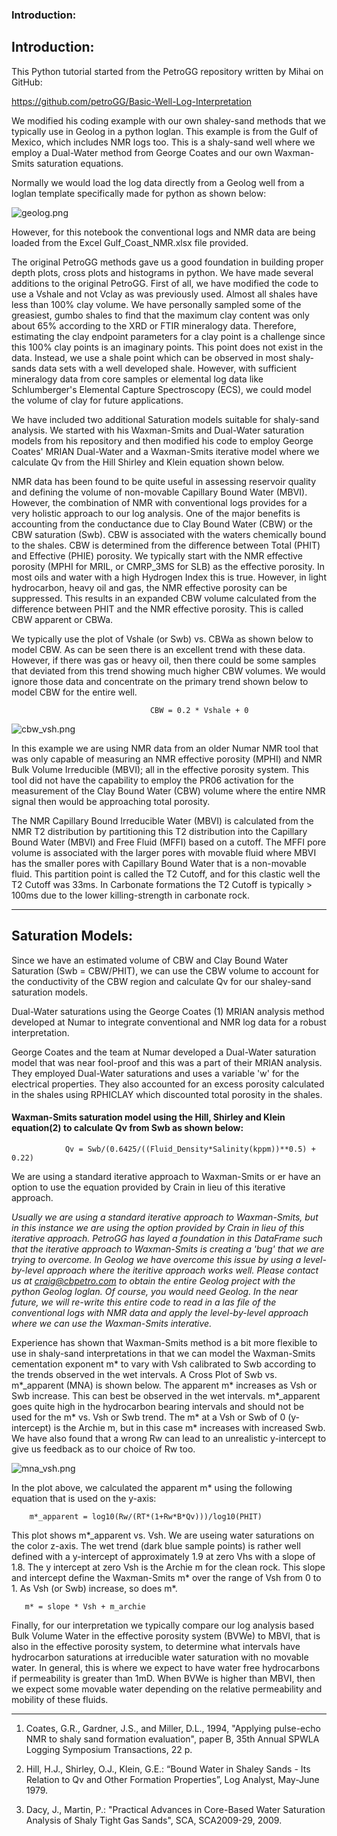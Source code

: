 ### Introduction:

## Introduction:

This Python tutorial started from the PetroGG repository written by Mihai on GitHub:

https://github.com/petroGG/Basic-Well-Log-Interpretation

We modified his coding example with our own shaley-sand methods that we typically use in Geolog in a python loglan. This example is from the Gulf of Mexico, which includes NMR logs too. This is a shaly-sand well where we employ a Dual-Water method from George Coates and our own Waxman-Smits saturation equations. 

Normally we would load the log data directly from a Geolog well from a loglan template specifically made for python as shown below: 

![geolog.png](geolog.png)

However, for this notebook the conventional logs and NMR data are being loaded from the Excel Gulf_Coast_NMR.xlsx file provided. 

The original PetroGG methods gave us a good foundation in building proper depth plots, cross plots and histograms in python. We have made several additions to the original PetroGG. First of all, we have modified the code to use a Vshale and not Vclay as was previously used. Almost all shales have less than 100% clay volume. We have personally sampled some of the greasiest, gumbo shales to find that the maximum clay content was only about 65% according to the XRD or FTIR mineralogy data. Therefore, estimating the clay endpoint parameters for a clay point is a challenge since this 100% clay points is an imaginary points. This point does not exist in the data. Instead, we use a shale point which can be observed in most shaly-sands data sets with a well developed shale. However, with sufficient mineralogy data from core samples or elemental log data like Schlumberger's Elemental Capture Spectroscopy (ECS), we could model the volume of clay for future applications. 

We have included two additional Saturation models suitable for shaly-sand analysis. We started with his Waxman-Smits and Dual-Water saturation models from his repository and then modified his code to employ George Coates' MRIAN Dual-Water and a Waxman-Smits iterative model where we calculate Qv from the Hill Shirley and Klein equation shown below.  

NMR data has been found to be quite useful in assessing reservoir quality and defining the volume of non-movable Capillary Bound Water (MBVI). However, the combination of NMR with conventional logs provides for a very holistic approach to our log analysis. One of the major benefits is accounting from the conductance due to Clay Bound Water (CBW) or the CBW saturation (Swb). CBW is associated with the waters chemically bound to the shales. CBW is determined from the difference between Total (PHIT) and Effective (PHIE) porosity. We typically start with the NMR effective porosity (MPHI for MRIL, or CMRP_3MS for SLB) as the effective porosity. In most oils and water with a high Hydrogen Index this is true. However, in light hydrocarbon, heavy oil and gas, the NMR effective porosity can be suppressed. This results in an expanded CBW volume calculated from the difference between PHIT and the NMR effective porosity. This is called CBW apparent or CBWa.  

We typically use the plot of Vshale (or Swb) vs. CBWa as shown below to model CBW. As can be seen there is an excellent trend with these data. However, if there was gas or heavy oil, then there could be some samples that deviated from this trend showing much higher CBW volumes. We would ignore those data and concentrate on the primary trend shown below to model CBW for the entire well. 


                                   CBW = 0.2 * Vshale + 0


![cbw_vsh.png](cbw_vsh.png)

In this example we are using NMR data from an older Numar NMR tool that was only capable of measuring an NMR effective porosity (MPHI) and NMR Bulk Volume Irreducible (MBVI); all in the effective porosity system. This tool did not have the capability to employ the PR06 activation for the measurement of the Clay Bound Water (CBW) volume where the entire NMR signal then would be approaching total porosity. 

The NMR Capillary Bound Irreducible Water (MBVI) is calculated from the NMR T2 distribution by partitioning this T2 distribution into the Capillary Bound Water (MBVI) and Free Fluid (MFFI) based on a cutoff. The MFFI pore volume is associated with the larger pores with movable fluid where MBVI has the smaller pores with Capillary Bound Water that is a non-movable fluid. This partition point is called the T2 Cutoff, and for this clastic well the T2 Cutoff was 33ms. In Carbonate formations the T2 Cutoff is typically > 100ms due to the lower killing-strength in carbonate rock. 

---

## Saturation Models:

Since we have an estimated volume of CBW and Clay Bound Water Saturation (Swb = CBW/PHIT), we can use the CBW volume to account for the conductivity of the CBW region and calculate Qv for our shaley-sand saturation models. 

Dual-Water saturations using the George Coates (1) MRIAN analysis method developed at Numar to integrate conventional and NMR log data for a robust interpretation. 

George Coates and the team at Numar developed a Dual-Water saturation model that was near fool-proof and this was a part of their MRIAN analysis. They employed Dual-Water saturations and uses a variable 'w' for the electrical properties. They also accounted for an excess porosity calculated in the shales using RPHICLAY which discounted total porosity in the shales. 

####  Waxman-Smits saturation model using the Hill, Shirley and Klein equation(2) to calculate Qv from Swb as shown below:

                Qv = Swb/(0.6425/((Fluid_Density*Salinity(kppm))**0.5) + 0.22) 

We are using a standard iterative approach to Waxman-Smits or er have an option to use the equation provided by Crain in lieu of this iterative approach.

*Usually we are using a standard iterative approach to Waxman-Smits, but in this instance we are using the option provided by Crain in lieu of this iterative approach. PetroGG has layed a foundation in this DataFrame such that the iterative approach to Waxman-Smits is creating a 'bug' that we are trying to overcome. In Geolog we have overcome this issue by using a level-by-level approach where the iteritive approach works well. Please contact us at craig@cbpetro.com to obtain the entire Geolog project with the python Geolog loglan. Of course, you would need Geolog. In the near future, we will re-write this entire code to read in a las file of the conventional logs with NMR data and apply the level-by-level approach where we can use the Waxman-Smits interative.*

Experience has shown that Waxman-Smits method is a bit more flexible to use in shaly-sand interpretations in that we can model the Waxman-Smits cementation exponent m* to vary with Vsh calibrated to Swb according to the trends observed in the wet intervals. A Cross Plot of Swb vs.  m*_apparent (MNA) is shown below.  The apparent m* increases as Vsh or Swb increase. This can best be observed in the wet intervals. m*_apparent goes quite high in the hydrocarbon bearing intervals and should not be used for the m* vs. Vsh or Swb trend. The m* at a Vsh or Swb of 0 (y-intercept) is the Archie m, but in this case m* increases with increased Swb. We have also found that a wrong Rw can lead to an unrealistic y-intercept to give us feedback as to our choice of Rw too.

![mna_vsh.png](mna_vsh.png)

In the plot above, we calculated the apparent m* using the following equation that is used on the y-axis:

        m*_apparent = log10(Rw/(RT*(1+Rw*B*Qv)))/log10(PHIT)

This plot shows m*_apparent vs. Vsh. We are useing water saturations on the color z-axis. The wet trend (dark blue sample points) is rather well defined with a y-intercept of approximately 1.9 at zero Vhs with a slope of 1.8. The y intercept at zero Vsh is the Archie m for the clean rock. This slope and intercept define the Waxman-Smits m* over the range of Vsh from 0 to 1.  As Vsh (or Swb) increase, so does  m*. 

       m* = slope * Vsh + m_archie
       

Finally, for our interpretation we typically compare our log analysis based Bulk Volume Water in the effective porosity system (BVWe) to MBVI, that is also in the effective porosity system, to determine what intervals have hydrocarbon saturations at irreducible water saturation with no movable water. In general, this is where we expect to have water free hydrocarbons if permeability is greater than 1mD. When BVWe is higher than MBVI, then we expect some movable water depending on the relative permeability and mobility of these fluids.

---

1. Coates, G.R., Gardner, J.S., and Miller, D.L., 1994, "Applying pulse-echo NMR to shaly sand formation evaluation", paper B, 35th Annual SPWLA Logging Symposium Transactions, 22 p.

2. Hill, H.J., Shirley, O.J., Klein, G.E.: “Bound Water in Shaley Sands - Its Relation to Qv and Other Formation Properties”, Log Analyst, May-June 1979.

3. Dacy, J., Martin, P.: "Practical Advances in Core-Based Water Saturation Analysis of Shaly Tight Gas Sands", SCA, SCA2009-29, 2009.

